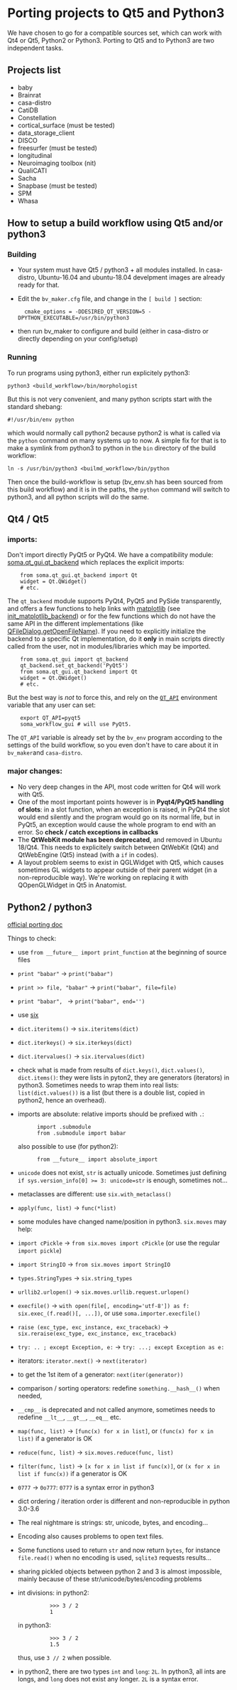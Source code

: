 Porting projects to Qt5 and Python3
===================================

We have chosen to go for a compatible sources set, which can work with Qt4 or Qt5, Python2 or Python3.
Porting to Qt5 and to Python3 are two independent tasks.

Projects list
-------------

- baby
- Brainrat
- casa-distro
- CatiDB
- Constellation
- cortical_surface (must be tested)
- data_storage_client
- DISCO
- freesurfer (must be tested)
- longitudinal
- Neuroimaging toolbox (nit)
- QualiCATI
- Sacha
- Snapbase (must be tested)
- SPM
- Whasa

How to setup a build workflow using Qt5 and/or python3
------------------------------------------------------

### Building

* Your system must have Qt5 / python3 + all modules installed. In casa-distro, Ubuntu-16.04 and ubuntu-18.04 develpment images are already ready for that.
* Edit the `bv_maker.cfg` file, and change in the `[ build ]` section:

        cmake_options = -DDESIRED_QT_VERSION=5 -DPYTHON_EXECUTABLE=/usr/bin/python3
    
* then run bv_maker to configure and build (either in casa-distro or directly depending on your config/setup)

### Running

To run programs using python3, either run explicitely python3:

    python3 <build_workflow>/bin/morphologist
    
But this is not very convenient, and many python scripts start with the standard shebang:

    #!/usr/bin/env python
    
which would normally call python2 because python2 is what is called via the `python` command on many systems up to now.
A simple fix for that is to make a symlink from python3 to python in the `bin` directory of the build workflow:

    ln -s /usr/bin/python3 <builmd_workflow>/bin/python
    
Then once the build-workflow is setup (bv_env.sh has been sourced from this build workflow) and it is in the paths, the `python` command will switch to python3, and all python scripts will do the same.


Qt4 / Qt5
---------

### imports:

Don't import directly PyQt5 or PyQt4. We have a compatibility module: [soma.qt_gui.qt_backend](http://brainvisa.info/soma-base/sphinx/api.html#module-soma.qt_gui.qt_backend) which replaces the explicit imports:

        from soma.qt_gui.qt_backend import Qt
        widget = Qt.QWidget()
        # etc.

The `qt_backend` module supports PyQt4, PyQt5 and PySide transparently, and offers a few functions to help links with [matplotlib](https://matplotlib.org/) (see [init_matplotlib_backend](http://brainvisa.info/soma-base/sphinx/api.html#soma.qt_gui.qt_backend.init_matplotlib_backend)) or for the few functions which do not have the same API in the different implementations (like [QFileDialog.getOpenFileName](http://brainvisa.info/soma-base/sphinx/api.html#soma.qt_gui.qt_backend.getOpenFileName)).
If you need to explicitly initialize the backend to a specific Qt implementation, do it **only** in main scripts directly called from the user, not in modules/libraries which may be imported.

        from soma.qt_gui import qt_backend
        qt_backend.set_qt_backend('PyQt5')
        from soma.qt_gui.qt_backend import Qt
        widget = Qt.QWidget()
        # etc.

But the best way is *not* to force this, and rely on the [`QT_API`](https://stackoverflow.com/questions/52930781/qt-api-environment-variable) environment variable that any user can set:

        export QT_API=pyqt5
        soma_workflow_gui # will use PyQt5.
        
The `QT_API` variable is already set by the `bv_env` program according to the settings of the build workflow, so you even don't have to care about it in `bv_maker`and `casa-distro`.

### major changes:

* No very deep changes in the API, most code written for Qt4 will work with Qt5.
* One of the most important points however is in **Pyqt4/PyQt5 handling of slots**: in a slot function, when an exception is raised, in PyQt4 the slot would end silently and the program would go on its normal life, but in PyQt5, an exception would cause the whole program to end with an error. So **check / catch exceptions in callbacks**
* The **QtWebKit module has been deprecated**, and removed in Ubuntu 18/Qt4. This needs to explicitely switch between QtWebKit (Qt4) and QtWebEngine (Qt5) instead (with a `if` in codes).
* A layout problem seems to exist in QGLWidget with Qt5, which causes sometimes GL widgets to appear outside of their parent widget (in a non-reproducible way). We're working on replacing it with QOpenGLWidget in Qt5 in Anatomist.


Python2 / python3
-----------------

[official porting doc](https://docs.python.org/3/howto/pyporting.html)

Things to check:

* use ``from __future__ import print_function`` at the beginning of source files
* ``print "babar"`` -> ``print("babar")``
* ``print >> file, "babar"`` -> ``print("babar", file=file)``
* ``print "babar", `` -> ``print("babar", end='')``
* use [six](https://pythonhosted.org/six/)
* ``dict.iteritems()`` -> ``six.iteritems(dict)``
* ``dict.iterkeys()`` -> ``six.iterkeys(dict)``
* ``dict.itervalues()`` -> ``six.itervalues(dict)``
* check what is made from results of ``dict.keys()``, ``dict.values()``, ``dict.items()``: they were lists in pyton2, they are generators (iterators) in python3. Sometimes needs to wrap them into real lists: ``list(dict.values())`` is a list (but there is a double list, copied in python2, hence an overhead).
* imports are absolute: relative imports should be prefixed with `.`:

            import .submodule
            from .submodule import babar
  
  also possible to use (for python2):
            
            from __future__ import absolute_import
            
* `unicode` does not exist, `str` is actually unicode. Sometimes just defining `if sys.version_info[0] >= 3: unicode=str` is enough, sometimes not...
* metaclasses are different: use ``six.with_metaclass()``
* ``apply(func, list)`` -> ``func(*list)``
* some modules have changed name/position in python3. `six.moves` may help:
* ``import cPickle`` -> ``from six.moves import cPickle`` (or use the regular ``import pickle``)
* ``import StringIO`` -> ``from six.moves import StringIO``
* ``types.StringTypes`` -> ``six.string_types``
* ``urllib2.urlopen()`` -> ``six.moves.urllib.request.urlopen()``
* ``execfile()`` -> ``with open(file[, encoding='utf-8']) as f: six.exec_(f.read()[, ...])``, or use ``soma.importer.execfile()``
* ``raise (exc_type, exc_instance, exc_traceback)`` -> ``six.reraise(exc_type, exc_instance, exc_traceback)``
* ``try: .. ; except Exception, e:`` -> ``try: ...; except Exception as e:``
* iterators: ``iterator.next()`` -> ``next(iterator)``
* to get the 1st item of a generator: ``next(iter(generator))``
* comparison / sorting operators: redefine ``something.__hash__()`` when needed, 
* ``__cmp__`` is deprecated and not called anymore, sometimes needs to redefine ``__lt__``, ``__gt__``, ``__eq__`` etc.
* ``map(func, list)`` -> ``[func(x) for x in list]``, or ``(func(x) for x in list)`` if a generator is OK
* ``reduce(func, list)`` -> ``six.moves.reduce(func, list)``
* ``filter(func, list)`` -> ``[x for x in list if func(x)]``, or ``(x for x in list if func(x))`` if a generator is OK
* `0777` -> `0o777`: `0777` is a syntax error in python3
* dict ordering / iteration order is different and non-reproducible in python 3.0-3.6
* The real nightmare is strings: str, unicode, bytes, and encoding...
* Encoding also causes problems to open text files.
* Some functions used to return `str` and now return `bytes`, for instance ``file.read()`` when no encoding is used, ``sqlite3`` requests results...
* sharing pickled objects between python 2 and 3 is almost impossible, mainly because of these str/unicode/bytes/encoding problems
* int divisions: in python2:

                >>> 3 / 2
                1

  in python3:

                >>> 3 / 2
                1.5

  thus, use ``3 // 2`` when possible.
* in python2, there are two types `int` and `long`: `2L`. In python3, all ints are longs, and `long` does not exist any longer. `2L` is a syntax error.
